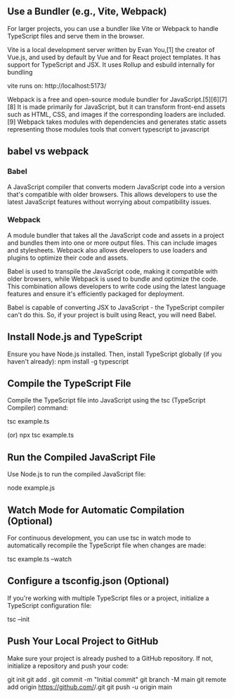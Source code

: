 ## Use a Bundler (e.g., Vite, Webpack)
For larger projects, you can use a bundler like Vite or Webpack to handle TypeScript files and serve them in the browser.

Vite is a local development server written by Evan You,[1] the creator of Vue.js, and used by default by Vue and for React project templates. It has support for TypeScript and JSX. It uses Rollup  and esbuild internally for bundling

vite runs on: http://localhost:5173/

Webpack is a free and open-source module bundler for JavaScript.[5][6][7][8] It is made primarily for JavaScript, but it can transform front-end assets such as HTML, CSS, and images if the corresponding loaders are included.[9] Webpack takes modules with dependencies and generates static assets representing those modules
tools that convert typescript to javascript

## babel vs webpack
### Babel
A JavaScript compiler that converts modern JavaScript code into a version that's compatible with older browsers. This allows developers to use the latest JavaScript features without worrying about compatibility issues.

### Webpack
A module bundler that takes all the JavaScript code and assets in a project and bundles them into one or more output files. This can include images and stylesheets. Webpack also allows developers to use loaders and plugins to optimize their code and assets. 

Babel is used to transpile the JavaScript code, making it compatible with older browsers, while Webpack is used to bundle and optimize the code. This combination allows developers to write code using the latest language features and ensure it's efficiently packaged for deployment.

Babel is capable of converting JSX to JavaScript - the TypeScript compiler can't do this. So, if your project is built using React, you will need Babel.

##  Install Node.js and TypeScript
Ensure you have Node.js installed. Then, install TypeScript globally (if you haven't already):
npm install -g typescript

## Compile the TypeScript File
Compile the TypeScript file into JavaScript using the tsc (TypeScript Compiler) command:

tsc example.ts

(or) npx tsc example.ts

## Run the Compiled JavaScript File
Use Node.js to run the compiled JavaScript file:

node example.js

## Watch Mode for Automatic Compilation (Optional) 
For continuous development, you can use tsc in watch mode to automatically recompile the 
TypeScript file when changes are made:

tsc example.ts –watch

## Configure a tsconfig.json (Optional)
If you're working with multiple TypeScript files or a project, initialize a TypeScript configuration file:

tsc –init

## Push Your Local Project to GitHub
Make sure your project is already pushed to a GitHub repository. If not, initialize a repository and push your code:

git init
git add .
git commit -m "Initial commit"
git branch -M main
git remote add origin https://github.com/<your-username>/<your-repo>.git
git push -u origin main
